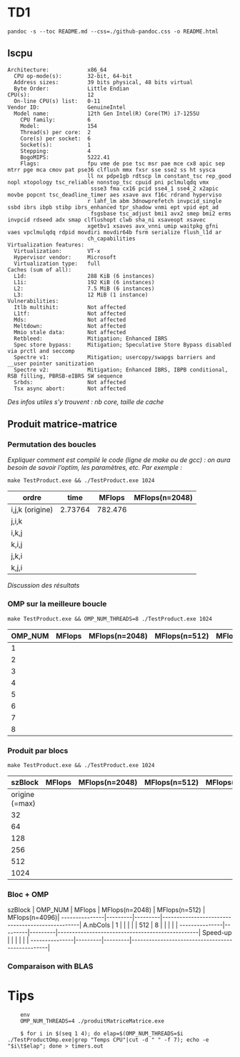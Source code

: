 
# TD1

`pandoc -s --toc README.md --css=./github-pandoc.css -o README.html`





## lscpu

```
Architecture:            x86_64
  CPU op-mode(s):        32-bit, 64-bit
  Address sizes:         39 bits physical, 48 bits virtual
  Byte Order:            Little Endian
CPU(s):                  12
  On-line CPU(s) list:   0-11
Vendor ID:               GenuineIntel
  Model name:            12th Gen Intel(R) Core(TM) i7-1255U
    CPU family:          6
    Model:               154
    Thread(s) per core:  2
    Core(s) per socket:  6
    Socket(s):           1
    Stepping:            4
    BogoMIPS:            5222.41
    Flags:               fpu vme de pse tsc msr pae mce cx8 apic sep mtrr pge mca cmov pat pse36 clflush mmx fxsr sse sse2 ss ht sysca
                         ll nx pdpe1gb rdtscp lm constant_tsc rep_good nopl xtopology tsc_reliable nonstop_tsc cpuid pni pclmulqdq vmx
                          ssse3 fma cx16 pcid sse4_1 sse4_2 x2apic movbe popcnt tsc_deadline_timer aes xsave avx f16c rdrand hyperviso
                         r lahf_lm abm 3dnowprefetch invpcid_single ssbd ibrs ibpb stibp ibrs_enhanced tpr_shadow vnmi ept vpid ept_ad
                          fsgsbase tsc_adjust bmi1 avx2 smep bmi2 erms invpcid rdseed adx smap clflushopt clwb sha_ni xsaveopt xsavec 
                         xgetbv1 xsaves avx_vnni umip waitpkg gfni vaes vpclmulqdq rdpid movdiri movdir64b fsrm serialize flush_l1d ar
                         ch_capabilities
Virtualization features: 
  Virtualization:        VT-x
  Hypervisor vendor:     Microsoft
  Virtualization type:   full
Caches (sum of all):     
  L1d:                   288 KiB (6 instances)
  L1i:                   192 KiB (6 instances)
  L2:                    7.5 MiB (6 instances)
  L3:                    12 MiB (1 instance)
Vulnerabilities:         
  Itlb multihit:         Not affected
  L1tf:                  Not affected
  Mds:                   Not affected
  Meltdown:              Not affected
  Mmio stale data:       Not affected
  Retbleed:              Mitigation; Enhanced IBRS
  Spec store bypass:     Mitigation; Speculative Store Bypass disabled via prctl and seccomp
  Spectre v1:            Mitigation; usercopy/swapgs barriers and __user pointer sanitization
  Spectre v2:            Mitigation; Enhanced IBRS, IBPB conditional, RSB filling, PBRSB-eIBRS SW sequence
  Srbds:                 Not affected
  Tsx async abort:       Not affected
```

*Des infos utiles s'y trouvent : nb core, taille de cache*



## Produit matrice-matrice



### Permutation des boucles

*Expliquer comment est compilé le code (ligne de make ou de gcc) : on aura besoin de savoir l'optim, les paramètres, etc. Par exemple :*

`make TestProduct.exe && ./TestProduct.exe 1024`


  ordre           | time    | MFlops  | MFlops(n=2048) 
------------------|---------|---------|----------------
i,j,k (origine)   | 2.73764 | 782.476 |                
j,i,k             |  |  |    
i,k,j             |  |  |    
k,i,j             |  |  |    
j,k,i             |  |  |    
k,j,i             |  |  |    


*Discussion des résultats*



### OMP sur la meilleure boucle 

`make TestProduct.exe && OMP_NUM_THREADS=8 ./TestProduct.exe 1024`

  OMP_NUM         | MFlops  | MFlops(n=2048) | MFlops(n=512)  | MFlops(n=4096)
------------------|---------|----------------|----------------|---------------
1                 |  |
2                 |  |
3                 |  |
4                 |  |
5                 |  |
6                 |  |
7                 |  |
8                 |  |




### Produit par blocs

`make TestProduct.exe && ./TestProduct.exe 1024`

  szBlock         | MFlops  | MFlops(n=2048) | MFlops(n=512)  | MFlops(n=4096)
------------------|---------|----------------|----------------|---------------
origine (=max)    |  |
32                |  |
64                |  |
128               |  |
256               |  |
512               |  | 
1024              |  |




### Bloc + OMP



  szBlock      | OMP_NUM | MFlops  | MFlops(n=2048) | MFlops(n=512)  | MFlops(n=4096)|
---------------|---------|---------|-------------------------------------------------|
A.nbCols       |  1      |         |                |                |               |
512            |  8      |         |                |                |               |
---------------|---------|---------|-------------------------------------------------|
Speed-up       |         |         |                |                |               |
---------------|---------|---------|-------------------------------------------------|



### Comparaison with BLAS


# Tips 

```
	env 
	OMP_NUM_THREADS=4 ./produitMatriceMatrice.exe
```

```
    $ for i in $(seq 1 4); do elap=$(OMP_NUM_THREADS=$i ./TestProductOmp.exe|grep "Temps CPU"|cut -d " " -f 7); echo -e "$i\t$elap"; done > timers.out
```

